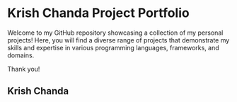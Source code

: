 # Krish Chanda Project Portfolio
Welcome to my GitHub repository showcasing a collection of my personal projects! Here, you will find a diverse range of projects that demonstrate my skills and expertise in various programming languages, frameworks, and domains.


Thank you!
## Krish Chanda
